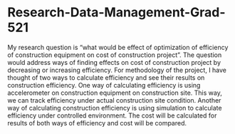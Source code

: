 # Research-Data-Management-Grad-521
My research question is “what would be effect of optimization of efficiency of construction equipment on cost of construction project”.
The question would address ways of finding effects on cost of construction project by decreasing or increasing efficiency. For methodology of the project, I have thought of two ways to calculate efficiency and see their results on construction efficiency. One way of calculating efficiency is using accelerometer on construction equipment on construction site. This way, we can track efficiency under actual construction site condition. Another way of calculating construction efficiency is using simulation to calculate efficiency under controlled environment. The cost will be calculated for results of both ways of efficiency and cost will be compared.
